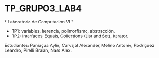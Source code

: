 # TP_GRUPO3_LAB4
° Laboratorio de Computacion VI °

- TP1: variables, herencia, polimorfismo, abstracción.
- TP2: Interfaces, Equals, Collections (List and Set), Iterator.

Estudiantes: Paniagua Aylin, Carvajal Alexander, Melino Antonio, Rodriguez Leandro, Pirelli Braian, Nass Alex.

